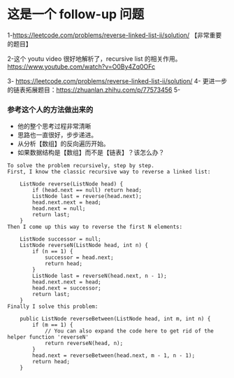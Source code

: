 

# 这是一个 follow-up 问题
1-https://leetcode.com/problems/reverse-linked-list-ii/solution/ 【非常重要的题目】

2-这个 youtu video 很好地解析了，recursive list 的相关作用。https://www.youtube.com/watch?v=O0By4Zq0OFc

3- https://leetcode.com/problems/reverse-linked-list-ii/solution/ 
4- 更进一步的链表拓展题目：https://zhuanlan.zhihu.com/p/77573456
5-




### 参考这个人的方法做出来的
- 他的整个思考过程非常清晰
- 思路也一直很好，步步递进。 
- 从分析【数组】的反向遍历开始。 
- 如果数据结构是【数组】而不是【链表】？该怎么办？
```
To solve the problem recursively, step by step.
First, I know the classic recursive way to reverse a linked list:

    ListNode reverse(ListNode head) {
        if (head.next == null) return head;
        ListNode last = reverse(head.next);
        head.next.next = head;
        head.next = null;
        return last;
    }
Then I come up this way to reverse the first N elements:

    ListNode successor = null;
    ListNode reverseN(ListNode head, int n) {
        if (n == 1) {
            successor = head.next;
            return head;
        }
        ListNode last = reverseN(head.next, n - 1);
        head.next.next = head;
        head.next = successor;
        return last;
    }    
Finally I solve this problem:

    public ListNode reverseBetween(ListNode head, int m, int n) {
        if (m == 1) {
            // You can also expand the code here to get rid of the helper function 'reverseN'
            return reverseN(head, n);
        }
        head.next = reverseBetween(head.next, m - 1, n - 1);
        return head;
    }
```    